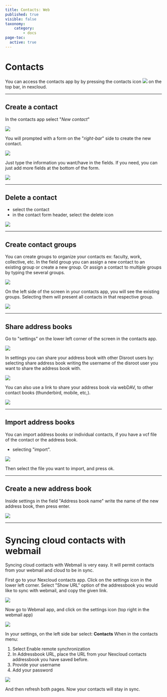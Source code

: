 ```yaml
---
title: Contacts: Web
published: true
visible: false
taxonomy:
    category:
        - docs
page-toc:
  active: true
---
```


# Contacts
You can access the contacts app by by pressing the contacts icon ![](en/contacts_top_icon.png?resize=20,20) on the top bar, in nexcloud.

----------------------
## Create a contact

In the contacts app select "*New contact*"

![](en/contacts_add1.png)

You will prompted with a form on the "*right-bar*" side to create the new contact.

![](en/contacts_add2.png)

Just type the information you want/have in the fields. If you need, you can just add more fields at the bottom of the form.

![](en/contacts_add3.png)

-----------------------
## Delete a contact

* select the contact
* in the contact form header, select the delete icon

![](en/contacts_delete.png)

-----------------------
## Create contact groups
You can create groups to organize your contacts ex: faculty, work, collective, etc.
In the field group you can assign a new contact to an existing group or create a new group. Or assign a contact to multiple groups by typing the several groups.

![](en/contacts_groups1.png)

On the left side of the screen in your contacts app, you will see the existing groups.
Selecting them will present all contacts in that respective group.

![](en/contacts_groups2.png)

------------------------
## Share address books

Go to "settings" on the lower left corner of the screen in the contacts app.

![](en/contacts_share1.png)

In settings you can share your address book with other Disroot users by:
selecting share address book
writing the username of the disroot user you want to share the address book with.

![](en/contacts_share2.png)

You can also use a link to share your address book via webDAV, to other contact books (thunderbird, mobile, etc,).

![](en/contacts_share3.png)

-------------------------
## Import address books

You can import address books or individual contacts, if you have a vcf file of the contact or the address book.

* selecting "import".

![](en/contacts_import1.png)

Then select the file you want to import, and press ok.

-----------------------------
## Create a new address book

Inside settings in the field "Address book name" write the name of the new address book, then press enter.

![](en/contacts_create1.png)

-----------------------------
# Syncing cloud contacts with webmail
Syncing cloud contacts with Webmail is very easy. It will permit contacts from your webmail and cloud to be in sync.

First go to your Nexcloud contacts app. Click on the settings icon in the lower left corner.
Select "Show URL" option of the addressbook you would like to sync with webmail, and copy the given link.

![](en/webmail_import_contacts1.png)


Now go to Webmail app, and click on the settings icon (top right in the webmail app)

![](en/webmail_import_contacts2.png)

In your settings, on the left side bar select: **Contacts**
When in the contacts menu:

1. Select Enable remote synchronization
2. In Addressbook URL, place the URL from your Nexcloud contacts addressbook you have saved before.
3. Provide your username
4. Add your password

![](en/webmail_import_contacts3.png)

And then refresh both pages. Now your contacts will stay in sync.
